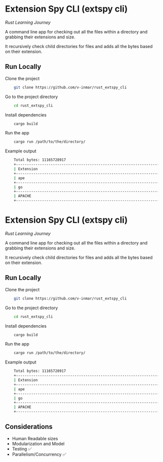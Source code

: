 # Extension Spy CLI (extspy cli)

_Rust Learning Journey_

A command line app for checking out all the files within a directory and grabbing their extensions and size.

It recursively check child directories for files and adds all the bytes based on their extension.

## Run Locally

Clone the project

```bash
    git clone https://github.com/v-inmar/rust_extspy_cli
```

Go to the project directory

```bash
    cd rust_extspy_cli
```

Install dependencies

```bash
    cargo build
```

Run the app

```bash
    cargo run /path/to/the/directory/
```

Example output

```bash
    Total bytes: 11165728917
    +------------------------------------------------------------------+------------+----------+
    | Extension                                                        | Bytes      |          |
    +------------------------------------------------------------------+------------+----------+
    | ape                                                              | 200708     | 0.002 %  |
    +------------------------------------------------------------------+------------+----------+
    | go                                                               | 295420698  | 2.646 %  |
    +------------------------------------------------------------------+------------+----------+
    | APACHE                                                           | 137006     | 0.001 %  |
    +------------------------------------------------------------------+------------+----------+
```

# Extension Spy CLI (extspy cli)

_Rust Learning Journey_

A command line app for checking out all the files within a directory and grabbing their extensions and size.

It recursively check child directories for files and adds all the bytes based on their extension.

## Run Locally

Clone the project

```bash
    git clone https://github.com/v-inmar/rust_extspy_cli
```

Go to the project directory

```bash
    cd rust_extspy_cli
```

Install dependencies

```bash
    cargo build
```

Run the app

```bash
    cargo run /path/to/the/directory/
```

Example output

```bash
    Total bytes: 11165728917
    +------------------------------------------------------------------+------------+----------+
    | Extension                                                        | Bytes      |          |
    +------------------------------------------------------------------+------------+----------+
    | ape                                                              | 200708     | 0.002 %  |
    +------------------------------------------------------------------+------------+----------+
    | go                                                               | 295420698  | 2.646 %  |
    +------------------------------------------------------------------+------------+----------+
    | APACHE                                                           | 137006     | 0.001 %  |
    +------------------------------------------------------------------+------------+----------+
```

## Considerations

- Human Readable sizes
- Modularization and Model
- Testing :white_check_mark:
- Parallelism/Concurrency :white_check_mark:
